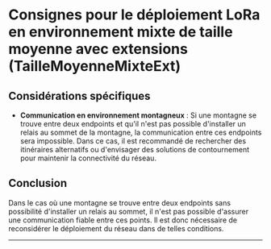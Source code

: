# Consignes pour le déploiement LoRa en environnement mixte de taille moyenne avec extensions (TailleMoyenneMixteExt)

## Considérations spécifiques

- **Communication en environnement montagneux** : Si une montagne se trouve entre deux endpoints et qu'il n'est pas possible d'installer un relais au sommet de la montagne, la communication entre ces endpoints sera impossible. Dans ce cas, il est recommandé de rechercher des itinéraires alternatifs ou d'envisager des solutions de contournement pour maintenir la connectivité du réseau.

## Conclusion

Dans le cas où une montagne se trouve entre deux endpoints sans possibilité d'installer un relais au sommet, il n'est pas possible d'assurer une communication fiable entre ces points. Il est donc nécessaire de reconsidérer le déploiement du réseau dans de telles conditions.

---
